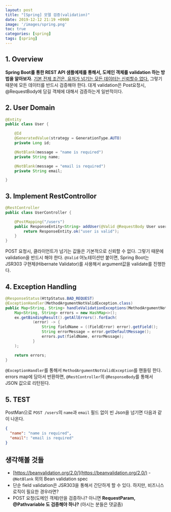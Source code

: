 ```yaml
---
layout: post
title: "[Spring] 모델 검증(validation)"
date: 2019-12-12 21:19 +0900
image: '/images/spring.png'
toc: true
categories: [spring]
tags: [spring]
---
```


## 1. Overview

**Spring Boot를 통한 REST API 샘플예제를 통해서, 도메인 객체를 validation 하는 방법을 알아보자.**
<u>기본 전제 조건은, 유저가 넘기는 모든 데이터는 신뢰할수 없다.</u> 그렇기 때문에 모든 데이터를 반드시 검증해야 한다.
대게 validation은 Post요청시, @RequestBody에 담길 객체에 대해서 검증하는게 일반적이다.
<!-- more -->
## 2. User Domain

```java
@Entity
public class User {

    @Id
    @GeneratedValue(strategy = GenerationType.AUTO)
    private Long id;

    @NotBlank(message = "name is required")
    private String name;

    @NotBlank(message = "email is required")
    private String email;

}
```

## 3. Implement RestControllor

```java
@RestController
public class UserController {

    @PostMapping("/users")
    public ResponseEntity<String> addUser(@Valid @RequestBody User user) {
        return ResponseEntity.ok("user is valid");
    }
}
```

POST 요청시, 클라이언트가 넘기는 값들은 기본적으로 신뢰할 수 없다. 그렇기 때문에 validation을 반드시 해야 한다. `@Valid` 어노테이션만 붙이면, Spring Boot는 JSR303 구현체(Hibernate Validator)를 사용해서 argument값을 validate를 진행한다.

## 4. Exception Handling

```java
@ResponseStatus(HttpStatus.BAD_REQUEST)
@ExceptionHandler(MethodArgumentNotValidException.class)
public Map<String, String> handleValidationExceptions(MethodArgumentNotValidException ex) {
    Map<String, String> errors = new HashMap<>();
    ex.getBindingResult().getAllErrors().forEach(
            (error) -> {
                String fieldName = ((FieldError) error).getField();
                String errorMessage = error.getDefaultMessage();
                errors.put(fieldName, errorMessage);
            }
    );

    return errors;
}
```

`@ExceptionHandler`를 통해서 `MethodArgumentNotValidException`를 핸들링 한다. errors map에 담아서 반환하면, `@RestController`의 `@ResponseBody`를 통해서 JSON 값으로 리턴된다.

## 5. TEST

PostMan으로 `POST /users`의 `name`과 `email` 필드 없이 빈 Json을 넘기면 다음과 같이 나온다.

```json
{
  "name": "name is required",
  "email": "email is required"
}
```

## 생각해볼 것들

- [https://beanvalidation.org/2.0/](https://beanvalidation.org/2.0/) - `@NotBlank` 외의 Bean validation spec
- 단순 field validation은 JSR303을 통해서 간단하게 할 수 있다. 하지만, 비즈니스 로직이 필요한 경우라면?
- POST 요청(도메인 객체)만을 검증하나? 아니면 **RequestParam, @Pathvariable 도 검증해야 하나?** (아시는 분들은 댓글좀)
